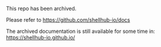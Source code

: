 This repo has been archived.

Please refer to https://github.com/shellhub-io/docs

The archived documentation is still available for some time
in: https://shellhub-io.github.io/
